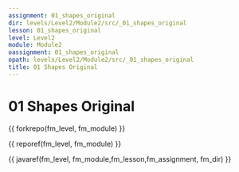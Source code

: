 ```yaml
---
assignment: 01_shapes_original
dir: levels/Level2/Module2/src/_01_shapes_original
lesson: 01_shapes_original
level: Level2
module: Module2
oassignment: 01_shapes_original
opath: levels/Level2/Module2/src/_01_shapes_original
title: 01 Shapes Original
---
```

# 01 Shapes Original

{{ forkrepo(fm_level, fm_module) }}

{{ reporef(fm_level, fm_module) }}




{{ javaref(fm_level, fm_module,fm_lesson,fm_assignment, fm_dir) }}

